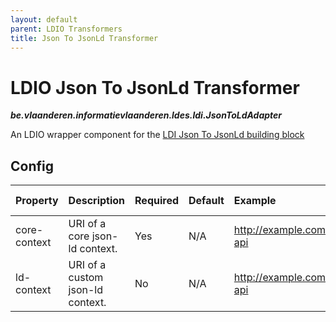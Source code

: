 ```yaml
---
layout: default
parent: LDIO Transformers
title: Json To JsonLd Transformer
---
```


# LDIO Json To JsonLd Transformer
***be.vlaanderen.informatievlaanderen.ldes.ldi.JsonToLdAdapter***

An LDIO wrapper component for the [LDI Json To JsonLd building block]

## Config

| Property     | Description                      | Required | Default | Example                   | Supported values    |
|:-------------|:---------------------------------|:---------|:--------|:--------------------------|:--------------------|
| core-context | URI of a core json-ld context.   | Yes      | N/A     | http://example.com/my-api | HTTP and HTTPS urls |
| ld-context   | URI of a custom json-ld context. | No       | N/A     | http://example.com/my-api | HTTP and HTTPS urls |

[LDI Json To JsonLd building block]: /core/json-to-json-ld